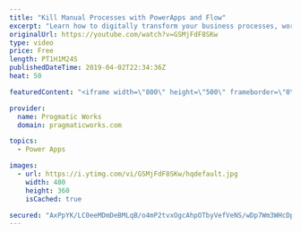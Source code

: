 ```yaml
---
title: "Kill Manual Processes with PowerApps and Flow"
excerpt: "Learn how to digitally transform your business processes, workflows and kill manual paperwork with PowerApps and Flow.  Need beautiful apps and reports built for your organization? Pragmatic Works can help you with our shared development service. http://www.powerplatformpros.com"
originalUrl: https://youtube.com/watch?v=GSMjFdF8SKw
type: video
price: Free
length: PT1H1M24S
publishedDateTime: 2019-04-02T22:34:36Z
heat: 50

featuredContent: "<iframe width=\"800\" height=\"500\" frameborder=\"0\" src=\"https://www.youtube.com/embed/GSMjFdF8SKw\" allow=\"accelerometer; autoplay; encrypted-media; gyroscope; picture-in-picture\" allowfullscreen></iframe>"

provider:
  name: Progmatic Works
  domain: pragmaticworks.com

topics:
  - Power Apps

images:
  - url: https://i.ytimg.com/vi/GSMjFdF8SKw/hqdefault.jpg
    width: 480
    height: 360
    isCached: true

secured: "AxPpYK/LC0eeMDmDeBMLqB/o4mP2tvxOgcAhpOTbyVefVeNS/wDp7Wm3WHcDpiB2zWotYlfj8Ats9kSBxPdWmP8ljZS6X/wLtegphc2BBFFxZtzeNDr3SJyFr0B7WfLA0zK1OuXtzjdRInOFY2r02FCP5zFWEpSZvZiHcvMEpQlviwS5tvfcQBH9RjCoTul3OQyw2VhOKN/MaBd2tFCYF92sDxI2Cjoi65dED3zgjebKkunFrJGCAKXeKHKsojCpD/+xfxXv93xRXZm4vHFbOCVrckHgPt+AgLUz8ntST/0JukjX7OzFhXE4ncrDP/8W3UZm088gaxyeR4qrd/jy0CaFcDLlgRiR990Z6uHZ6TH4U0M4Ktqx/EBmPdeYfBIF5gLtLk3998BWLPBKgMUkzxYZlI/dge2yAI4MXXvX6+g=;rHAglHOtvLVxB99NhoiUBg=="
---
```


